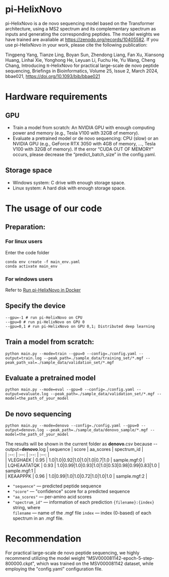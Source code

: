 # pi-HelixNovo
pi-HelixNovo is a de novo sequencing model based on the Transformer architecture, using a MS2 spectrum and its complementary spectrum as inputs and generating the corresponding peptides. The model weights we have trained are avaliable at https://zenodo.org/records/10405582. If you use pi-HelixNovo in your work, please cite the following publication: 

Tingpeng Yang, Tianze Ling, Boyan Sun, Zhendong Liang, Fan Xu, Xiansong Huang, Linhai Xie, Yonghong He, Leyuan Li, Fuchu He, Yu Wang, Cheng Chang, Introducing π-HelixNovo for practical large-scale de novo peptide sequencing, Briefings in Bioinformatics, Volume 25, Issue 2, March 2024, bbae021, https://doi.org/10.1093/bib/bbae021
# Hardware requirements
## GPU
- Train a model from scratch: An NVIDIA GPU with enough computing power and memory (e.g., Tesla V100 with 32GB of memory).
- Evaluate a pretrained model or de novo sequencing: CPU (slow) or an NVIDIA GPU (e.g., GeForce RTX 3050 with 4GB of memory, ..., Tesla V100 with 32GB of memory). If the error “CUDA OUT OF MEMORY” occurs, please decrease the “predict_batch_size” in the config.yaml.
## Storage space
- Windows system: C drive with enough storage space.
- Linux system: A hard disk with enough storage space.
# The usage of our code
## Preparation:
### For linux users
Enter the code folder

```
conda env create -f main_env.yaml
conda activate main_env 
```

### For windows users
Refer to [Run pi-HelixNovo in Docker](./run_in_docker/docker-env.md)
## Specify the device

```
--gpu=-1 # run pi-HelixNovo on CPU
--gpu=0 # run pi-HelixNovo on GPU 0
--gpu=0,1 # run pi-HelixNovo on GPU 0,1; Distributed deep learning
```

## Train a model from scratch:

```
python main.py --mode=train --gpu=0 --config=./config.yaml --output=train.log --peak_path=./sample_data/training_set/*.mgf --peak_path_val=./sample_data/validation_set/*.mgf
```

## Evaluate a pretrained model

```
python main.py --mode=eval --gpu=0 --config=./config.yaml --output=evaluate.log --peak_path=./sample_data/validation_set/*.mgf --model=the_path_of_your_model
```

## De novo sequencing

```
python main.py --mode=denovo --config=./config.yaml --gpu=0 --output=denovo.log --peak_path=./sample_data/denovo_sample/*.mgf --model=the_path_of_your_model
```
The results will be shown in the current folder as **denovo**.csv because --output=**denovo**.log
| sequence | score | aa_scores | spectrum_id |  
| :--: | :--: | :--: | :--: |  
| VLEGHAEK | 0.95 | 1.0|1.0|0.92|1.0|1.0|1.0|0.7|1.0 | sample.mgf:0 |  
| LQHEAATATQK | 0.93 | 1.0|0.99|1.0|0.93|1.0|1.0|0.53|0.98|0.99|0.83|1.0 | sample.mgf:1 |  
| KEAAPPPK | 0.96 | 1.0|0.99|1.0|1.0|0.72|1.0|1.0|1.0 | sample.mgf:2 |

- `"sequence"` — predicted peptide sequence
- `"score"` — "confidence" score for a predicted sequence
- `"aa_scores"` — per-amino acid scores
- `"spectrum_id"` — information of each prediction
    `{filename}:{index}` string, where  
    `filename` — name of the .mgf file
    `index` —  index (0-based) of each spectrum in an .mgf file.

# Recommendation
For practical large-scale de novo peptide sequencing, we highly recommend utilizing the model weight "MSV000081142-epoch-5-step-800000.ckpt", which was trained on the MSV000081142 dataset, while employing the "config.yaml" configuration file.
